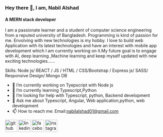 ### Hey there 👋, I am, Nabil Alshad
#### A MERN stack developer

I am a passionate learner and a student of computer science engineering from a reputed university of Bangladesh. Programming is kind of passion for me. Envolving with new technologies is my hobby. I love to build web Application with its latest technologies and  have an interest with mobile app development which I am currently working on it.My future goal is to engage with AI, deep learning ,Machine learning and keep myself updated with new exciting technologies......

Skills: Node js/ REACT / JS / HTML / CSS/Bootstrap / Express js/ SASS/ Responsive Design/ Mongo DB

- 🔭 I’m currently working on Tyepscript with Node js  
- 🌱 I’m currently learning Typescript,Python 
- 🤔 I’m looking for help with Typescript, python, Backend development  
- 💬 Ask me about Typescript, Angular, Web application,python, web development  
- 📫 How to reach me: Email:nabilalshad01@gmail.com 


[<img src='https://cdn.jsdelivr.net/npm/simple-icons@3.0.1/icons/github.svg' alt='github' height='40'>](https://github.com/NabilAlshad)  [<img src='https://cdn.jsdelivr.net/npm/simple-icons@3.0.1/icons/linkedin.svg' alt='linkedin' height='40'>](https://www.linkedin.com/in/nabil-alshad-077025195/)  [<img src='https://cdn.jsdelivr.net/npm/simple-icons@3.0.1/icons/facebook.svg' alt='facebook' height='40'>](https://www.facebook.com/nabil.alshad)  [<img src='https://cdn.jsdelivr.net/npm/simple-icons@3.0.1/icons/instagram.svg' alt='instagram' height='40'>](https://www.instagram.com/nabil_alshad/)  




